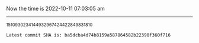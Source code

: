 Now the time is 2022-10-11 07:03:05 am

---

<small>1510930234144932967424422849831810</small>

```txt
Latest commit SHA is: ba5dcba4d74b8159a587864582b22390f360f716
```
